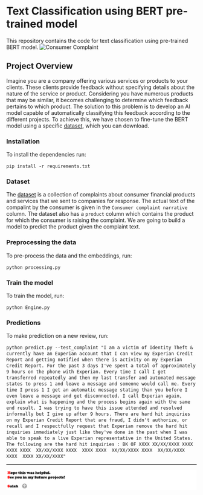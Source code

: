 # Text Classification using BERT pre-trained model
This repository contains the code for text classification using pre-trained BERT model.
![Consumer Complaint](https://corpbiz.io/learning/wp-content/uploads/2020/03/Consumer-Complaint.jpg)
## Project Overview
Imagine you are a company offering various services or products to your clients. These clients provide feedback without specifying details about the nature of the service or product. Considering you have numerous products that may be similar, it becomes challenging to determine which feedback pertains to which product.
The solution to this problem is to develop an AI model capable of automatically classifying this feedback according to the different projects.
To achieve this, we have chosen to fine-tune the BERT model using a specific [dataset](https://catalog.data.gov/dataset/consumer-complaint-database), which you can download.


### Installation
To install the dependencies run:
```buildoutcfg
pip install -r requirements.txt
```

### Dataset
The [dataset](https://catalog.data.gov/dataset/consumer-complaint-database) is a collection of complaints about consumer financial products and services that we sent to companies for response. The actual text of the compalint by the consumer is given in the `Consumer complaint narrative` column. The dataset also has a `product` column which contains the product for which the consumer is raising the complaint. We are going to build a model to predict the product given the complaint text. 

### Preprocessing the data
To pre-process the data and the embeddings, run:
```buildoutcfg
python processing.py
```

### Train the model
To train the model, run:
```buildoutcfg
python Engine.py 
```

### Predictions
To make prediction on a new review, run:
```buildoutcfg
python predict.py --test_complaint "I am a victim of Identity Theft & currently have an Experian account that I can view my Experian Credit Report and getting notified when there is activity on my Experian Credit Report. For the past 3 days I've spent a total of approximately 9 hours on the phone with Experian. Every time I call I get transferred repeatedly and then my last transfer and automated message states to press 1 and leave a message and someone would call me. Every time I press 1 I get an automatic message stating than you before I even leave a message and get disconnected. I call Experian again, explain what is happening and the process begins again with the same end result. I was trying to have this issue attended and resolved informally but I give up after 9 hours. There are hard hit inquiries on my Experian Credit Report that are fraud, I didn't authorize, or recall and I respectfully request that Experian remove the hard hit inquiries immediately just like they've done in the past when I was able to speak to a live Experian representative in the United States. The following are the hard hit inquiries : BK OF XXXX XX/XX/XXXX XXXX XXXX XXXX  XX/XX/XXXX XXXX  XXXX XXXX  XX/XX/XXXX XXXX  XX/XX/XXXX XXXX  XXXX XX/XX/XXXX"
```
---
![Merci](https://raw.githubusercontent.com/SalahElHabachi/MODELING/main/Epidemiological-Modeling/image/thanks.PNG)

